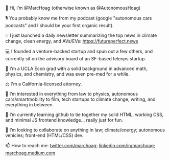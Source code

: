 👋 Hi, I’m @MarcHoag (otherwise known as @AutonomousHoag)

🎙 You probably know me from my podcast (google "autonomous cars podcasts" and I should be your first organic result).

💡 I just launched a daily newsletter summarizing the top news in climate change, clean energy, and AVs/EVs: https://futureperfect.news

💻 I founded a venture-backed startup and spun out a few others, and currently sit on the advisory board of an SF-based teleops startup.

🧸 I'm a UCLA Econ grad with a solid background in advanced math, physics, and chemistry, and was even pre-med for a while.

⚖️ I'm a California-licensed attorney.

👀 I’m interested in everything from law to physics, autonomous cars/smartmobility to film, tech startups to climate change, writing, and everything in between.

🌱 I’m currently learning github to tie together my solid HTML, working CSS, and minimal JS frontend knowledge... really just for fun.

💞️ I’m looking to collaborate on anything in law; climate/energy; autonomous vehicles; front-end (HTML/CSS) dev.

📫 How to reach me: [twitter.com/marchoag](url); [linkedin.com/in/marchoag](url); [marchoag.medium.com](url)

<!---
marchoag/marchoag is a ✨ special ✨ repository because its `README.md` (this file) appears on your GitHub profile.
You can click the Preview link to take a look at your changes.
--->
